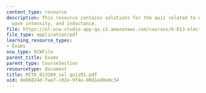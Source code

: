 ```yaml
---
content_type: resource
description: This resource contains solutions for the quiz related to wave velocity,
  wave intensity, and inductance.
file: https://ol-ocw-studio-app-qa.s3.amazonaws.com/courses/6-013-electromagnetics-and-applications-spring-2009/0e66824d7ae7c02e9f4e00d1ed0e8c34_MIT6_013S09_sol_quiz01.pdf
file_type: application/pdf
learning_resource_types:
- Exams
ocw_type: OCWFile
parent_title: Exams
parent_type: CourseSection
resourcetype: Document
title: MIT6_013S09_sol_quiz01.pdf
uid: 0e66824d-7ae7-c02e-9f4e-00d1ed0e8c34
---
```

